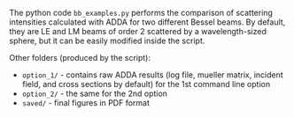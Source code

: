 The python code `bb_examples.py` performs the comparison of scattering intensities calculated with ADDA for two different Bessel beams. By default, they are LE and LM beams of order 2 scattered by a wavelength-sized sphere, but it can be easily modified inside the script.

Other folders (produced by the script):  
* `option_1/` - contains raw ADDA results (log file, mueller matrix, incident field, and cross sections by default) for the 1st command line option
* `option_2/` - the same for the 2nd option
* `saved/` - final figures in PDF format
